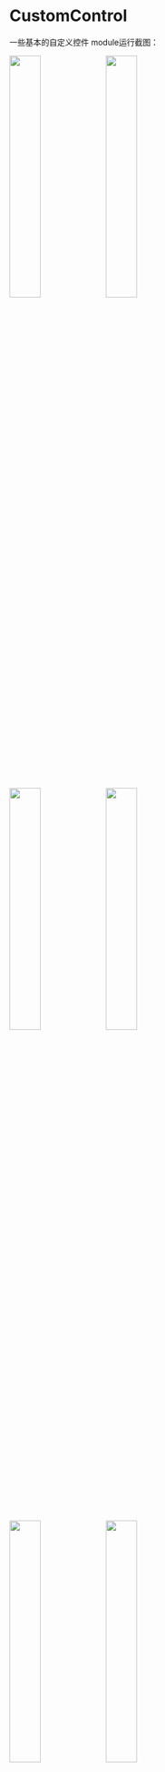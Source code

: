 # CustomControl
一些基本的自定义控件
module运行截图：
<div>
<img src="https://images.cnblogs.com/cnblogs_com/dearnotes/1639494/o_200202081324b.gif" width="33%"/>
<img src="https://images.cnblogs.com/cnblogs_com/dearnotes/1639494/o_200202081346c.gif" width="33%"/>
<img src="https://images.cnblogs.com/cnblogs_com/dearnotes/1639494/o_200202081443%E6%8D%95%E8%8E%B7.PNG" width="33%"/>
<img src="https://images.cnblogs.com/cnblogs_com/dearnotes/1639494/o_200202081355d.gif" width="33%"/> 
<img src="https://images.cnblogs.com/cnblogs_com/dearnotes/1639494/o_2002020813332.PNG" width="33%"/> 
<img src="https://github.com/wind2048/CustomControl/blob/master/image/e.gif?raw=true" width="33%"/>
<img src="https://images.cnblogs.com/cnblogs_com/dearnotes/1639494/o_200202081419f.gif" width="33%"/>
<img src="https://images.cnblogs.com/cnblogs_com/dearnotes/1639494/o_200202081433g.gif" width="33%"/>
<img src="https://img2018.cnblogs.com/blog/1534790/201912/1534790-20191220162143951-1509633311.gif" width="33%"/>
</div>

